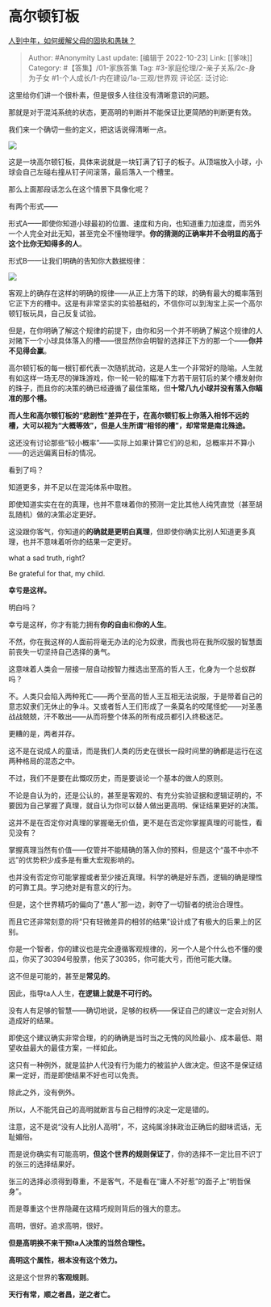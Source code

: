 # 高尔顿钉板
[人到中年，如何缓解父母的固执和愚昧？](https://www.zhihu.com/question/264824299/answer/2726367727)

> Author: #Anonymity
> Last update: [编辑于 2022-10-23]
> Link: [[爹味]]
> Category: #【答集】/01-家族答集
> Tag: #3-家庭伦理/2-亲子关系/2c-身为子女  #1-个人成长/1-内在建设/1a-三观/世界观
> 评论区:
> 泛讨论:

这里给你们讲一个很朴素，但是很多人往往没有清晰意识的问题。

那就是对于混沌系统的状态，更高明的判断并不能保证比更简陋的判断更有效。

我们来一个确切一些的定义，把这话说得清晰一点。

![](https://pic1.zhimg.com/50/v2-c994a3bf61a02c18c5cf6a9d3e38fed9_720w.jpg?source=1940ef5c)

这是一块高尔顿钉板，具体来说就是一块钉满了钉子的板子。从顶端放入小球，小球会自己左碰右撞从钉子间滚落，最后落入一个槽里。

那么上面那段话怎么在这个情景下具像化呢？

有两个形式——

形式A——即使你知道小球最初的位置、速度和方向，也知道重力加速度，而另外一个人完全对此无知，甚至完全不懂物理学。**你的猜测的正确率并不会明显的高于这个比你无知得多的人**。

形式B——让我们明确的告知你大数据规律：

![](https://picx1.zhimg.com/50/v2-ab792b711160ed4cdec644ec4a03492b_720w.jpg?source=1940ef5c)

客观上的确存在这样的明确的规律——从正上方落下的球，的确有最大的概率落到它正下方的槽中。这是有非常坚实的实验基础的，不信你可以到淘宝上买一个高尔顿钉板玩具，自己反复试验。

但是，在你明确了解这个规律的前提下，由你和另一个并不明确了解这个规律的人对赌下一个小球具体落入的槽——很显然你会明智的选择正下方的那一个——**你并不见得会赢**。

高尔顿钉板的每一根钉都代表一次随机扰动，这是人生一个非常好的隐喻。人生就有如这样一场无尽的弹珠游戏，你一轮一轮的瞄准下方若干层钉后的某个槽发射你的珠子，而且你的决策的确已经遵循了最佳策略，但**十常八九小球并没有落入你瞄准的那个槽。**

**而人生和高尔顿钉板的“悲剧性”差异在于，在高尔顿钉板上你落入相邻不远的槽，大可以视为“大概等效”，但是人生所谓“相邻的槽”，却常常是南北殊途。**

这还没有讨论那些“较小概率”——实际上如果计算它们的总和，总概率并不算小——的远远偏离目标的情况。

看到了吗？

知道更多，并不足以在混沌体系中取胜。

即使知道实实在在的真理，也并不意味着你的预测一定比其他人纯凭直觉（甚至胡乱随机）做的决策必定更好。

这没跟你客气，你知道的**的确就是更明白真理**，但即使你确实比别人知道更多真理，也并不意味着听你的结果一定更好。

what a sad truth, right?

Be grateful for that, my child.

**幸亏是这样。**

明白吗？

幸亏是这样，你才有能力拥有**你的自由**和**你的人生**。

不然，你在我这样的人面前将毫无办法的沦为奴隶，而我也将在我所叹服的智慧面前丧失一切坚持自己选择的勇气。

这意味着人类会一层接一层自动按智力推选出至高的哲人王，化身为一个总蚁群吗？

不。人类只会陷入两种死亡——两个至高的哲人王互相无法说服，于是带着自己的意志奴隶们无休止的争斗。又或者哲人王们形成了一条莫名的咬尾怪蛇——对圣愚战战兢兢，汗不敢出——从而将整个体系的所有成员都引入终极迷茫。

更糟的是，两者并存。

这不是在说成人的童话，而是我们人类的历史在很长一段时间里的确都是运行在这两种格局的混态之中。

不过，我们不是要在此慨叹历史，而是要谈论一个基本的做人的原则。

不论是自认为的，还是公认的，甚至是客观的、有充分实验证据和逻辑证明的，不要因为自己掌握了真理，就自认为你可以替人做出更高明、保证结果更好的决策。

这并不是在否定你对真理的掌握毫无价值，更不是在否定你掌握真理的可能性，看见没有？

掌握真理当然有价值——仅管并不能精确的落入你的预料，但是这个“虽不中亦不远”的优势积少成多是有重大宏观影响的。

也并没有否定你可能掌握或者至少接近真理。科学的确是好东西，逻辑的确是理性的可靠工具。学习绝对是有意义的行为。

但是，这个世界精巧的偏向了“愚人”那一边，剥夺了一切智者的统治合理性。

而且它还非常刻意的将“只有轻微差异的相邻的结果”设计成了有极大的后果上的区别。

你是一个智者，你的建议也是完全遵循客观规律的，另一个人是个什么也不懂的傻瓜，你买了30394号股票，他买了30395，你可能大亏，而他可能大赚。

这不但是可能的，甚至是**常见的**。

因此，指导ta人人生，**在逻辑上就是不可行的。**

没有人有足够的智慧——确切地说，足够的权柄——保证自己的建议一定会对别人造成好的结果。

即使这个建议确实非常合理，的的确确是当时当之无愧的风险最小、成本最低、期望收益最大的最佳方案，一样如此。

这只有一种例外，就是监护人代没有行为能力的被监护人做决定。但这不是保证结果一定好，而是即使结果不好也可以免责。

除此之外，没有例外。

所以，人不能凭自己的高明就断言与自己相悖的决定一定是错的。

注意，这不是说“没有人比别人高明”，不，这纯属涂抹政治正确后的甜味谎话，无耻媚俗。

而是说你确实有可能高明，**但这个世界的规则保证了**，你的选择不一定比目不识丁的张三的选择结果好。

张三的选择必须得到尊重，不是客气，不是看在“庸人不好惹”的面子上“明哲保身”。

而是尊重这个世界隐藏在这精巧规则背后的强大的意志。

高明，很好。追求高明，很好。

**但是高明换不来干预ta人决策的当然合理性。**

**高明这个属性，根本没有这个效力。**

这是这个世界的**客观规则**。

**天行有常，顺之者昌，逆之者亡。**
